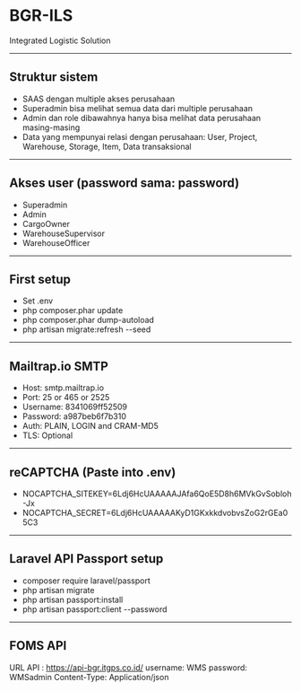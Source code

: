 # BGR-ILS
Integrated Logistic Solution

----
## Struktur sistem
- SAAS dengan multiple akses perusahaan
- Superadmin bisa melihat semua data dari multiple perusahaan
- Admin dan role dibawahnya hanya bisa melihat data perusahaan masing-masing
- Data yang mempunyai relasi dengan perusahaan: User, Project, Warehouse, Storage, Item, Data transaksional

----
## Akses user (password sama: password)
- Superadmin
- Admin
- CargoOwner
- WarehouseSupervisor
- WarehouseOfficer

----
## First setup
- Set .env
- php composer.phar update
- php composer.phar dump-autoload
- php artisan migrate:refresh --seed

----
## Mailtrap.io SMTP
- Host:	smtp.mailtrap.io
- Port:	25 or 465 or 2525
- Username:	8341069ff52509
- Password:	a987beb6f7b310
- Auth:	PLAIN, LOGIN and CRAM-MD5
- TLS:	Optional

----
## reCAPTCHA (Paste into .env)
- NOCAPTCHA_SITEKEY=6Ldj6HcUAAAAAJAfa6QoE5D8h6MVkGvSobloh-Jx
- NOCAPTCHA_SECRET=6Ldj6HcUAAAAAKyD1GKxkkdvobvsZoG2rGEa05C3

----
## Laravel API Passport setup
- composer require laravel/passport
- php artisan migrate
- php artisan passport:install
- php artisan passport:client --password

----
## FOMS API
URL API : https://api-bgr.itgps.co.id/
username: WMS
password: WMSadmin
Content-Type: Application/json